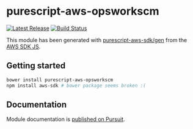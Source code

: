# purescript-aws-opsworkscm

[![Latest Release](https://pursuit.purescript.org/packages/purescript-aws-opsworkscm/badge)](https://pursuit.purescript.org/packages/purescript-aws-opsworkscm)
[![Build Status](https://app.wercker.com/status/5909b9e96d1080804b17a28f72f87b6b/s/master)](https://app.wercker.com/project/byKey/5909b9e96d1080804b17a28f72f87b6b)

This module has been generated with [purescript-aws-sdk/gen](https://github.com/purescript-aws-sdk/gen) from the [AWS SDK JS](https://github.com/aws/aws-sdk-js).

## Getting started

```sh
bower install purescript-aws-opsworkscm
npm install aws-sdk # bower package seems broken :(
```

## Documentation

Module documentation is [published on Pursuit](http://pursuit.purescript.org/packages/purescript-aws-opsworkscm).
